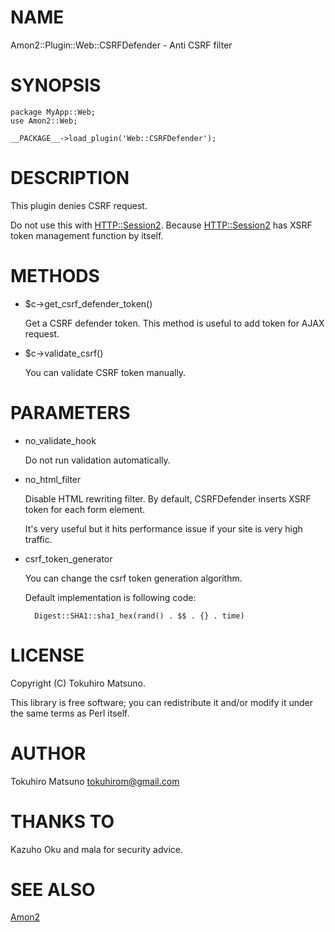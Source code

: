 # NAME

Amon2::Plugin::Web::CSRFDefender - Anti CSRF filter

# SYNOPSIS

    package MyApp::Web;
    use Amon2::Web;

    __PACKAGE__->load_plugin('Web::CSRFDefender');

# DESCRIPTION

This plugin denies CSRF request.

Do not use this with [HTTP::Session2](https://metacpan.org/pod/HTTP::Session2). Because [HTTP::Session2](https://metacpan.org/pod/HTTP::Session2) has XSRF token management function by itself.

# METHODS

- $c->get\_csrf\_defender\_token()

    Get a CSRF defender token. This method is useful to add token for AJAX request.

- $c->validate\_csrf()

    You can validate CSRF token manually.

# PARAMETERS

- no\_validate\_hook

    Do not run validation automatically.

- no\_html\_filter

    Disable HTML rewriting filter. By default, CSRFDefender inserts XSRF token for each form element.

    It's very useful but it hits performance issue if your site is very high traffic.

- csrf\_token\_generator

    You can change the csrf token generation algorithm.

    Default implementation is following code:

        Digest::SHA1::sha1_hex(rand() . $$ . {} . time)

# LICENSE

Copyright (C) Tokuhiro Matsuno.

This library is free software; you can redistribute it and/or modify
it under the same terms as Perl itself.

# AUTHOR

Tokuhiro Matsuno <tokuhirom@gmail.com>

# THANKS TO

Kazuho Oku and mala for security advice.

# SEE ALSO

[Amon2](https://metacpan.org/pod/Amon2)

